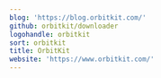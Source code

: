 ```yaml
---
blog: 'https://blog.orbitkit.com/'
github: orbitkit/downloader
logohandle: orbitkit
sort: orbitkit
title: OrbitKit
website: 'https://www.orbitkit.com/'
---
```

